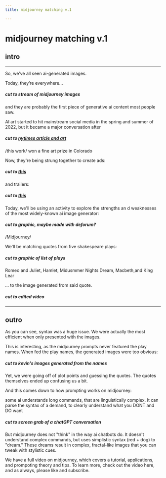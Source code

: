 ```yaml
---
title: midjourney matching v.1

---
```


# midjourney matching v.1


## intro
---

So, we’ve all seen ai-generated  images. 


Today, they’re everywhere...


##### cut to stream of midjourney images



and they are probably the first piece of generative ai content most people saw. 



AI art started to hit mainstream social media in the spring and summer of 2022, but it became a major conversation after

##### cut to [nytimes article and art](https://www.nytimes.com/2022/09/02/technology/ai-artificial-intelligence-artists.html)


/this work/ won a fine art prize in Colorado 


Now, they're being strung together to create ads: 

##### cut to [this](https://www.youtube.com/watch?v=iE39q-IKOzA)

and trailers: 

##### cut to [this](https://www.youtube.com/watch?v=d-8DT5Q8kzI)

Today, we'll be using an activity to explore the strengths an d weaknesses of the most widely-known ai image generator:

##### cut to graphic, maybe made with deforum?

/Midjourney/

We'll be matching quotes from five shakespeare plays: 

##### cut to graphic of list of plays 

Romeo and Juliet, Hamlet, Midusmmer Nights Dream, Macbeth,and King Lear

... to the image generated from said quote. 

##### cut to edited video 

---

## outro 

As you can see, syntax was a huge issue. We were actually the most efficient when only presented with the images. 

This is interesting, as the midjourney prompts never featured the play names. When fed the play names, the generated images were too obvious: 

##### cut to kevin's images generated from the names

Yet, we were going off of plot points and guessing the quotes. The quotes themselves ended up confusing us a bit. 

And this comes down to how prompting works on midjourney: 


some ai understands long commands, that are linguistically complex. It can parse the syntax of a demand, to clearly understand what you DONT and DO want 

##### cut to screen grab of a chatGPT conversation


But midjourney does not "think" in the way ai chatbots do. It doesn't understand complex commands, but uses simplistic syntax (red + dog) to "dream." These dreams result in complex, fractal-like images that you can tweak with stylistic cues. 


We have a full video on midjourney, which covers a tutorial, applications, and prompoting theory and tips. To learn more, check out the video here, and as always, please like and subscribe. 



